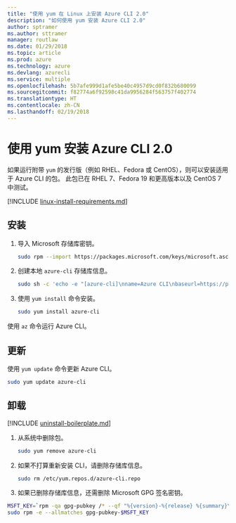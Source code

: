 ```yaml
---
title: "使用 yum 在 Linux 上安装 Azure CLI 2.0"
description: "如何使用 yum 安装 Azure CLI 2.0"
author: sptramer
ms.author: sttramer
manager: routlaw
ms.date: 01/29/2018
ms.topic: article
ms.prod: azure
ms.technology: azure
ms.devlang: azurecli
ms.service: multiple
ms.openlocfilehash: 5b7afe999d1afe5be40c4957d9cd0f832b680099
ms.sourcegitcommit: f82774a6f92598c41da9956284f563757f402774
ms.translationtype: HT
ms.contentlocale: zh-CN
ms.lasthandoff: 02/19/2018
---
```

# <a name="install-azure-cli-20-with-yum"></a>使用 yum 安装 Azure CLI 2.0

如果运行附带 `yum` 的发行版（例如 RHEL、Fedora 或 CentOS），则可以安装适用于 Azure CLI 的包。 此包已在 RHEL 7、Fedora 19 和更高版本以及 CentOS 7 中测试。

[!INCLUDE [linux-install-requirements.md](includes/linux-install-requirements.md)]

## <a name="install"></a>安装

1. 导入 Microsoft 存储库密钥。

   ```bash
   sudo rpm --import https://packages.microsoft.com/keys/microsoft.asc
   ```

2. 创建本地 `azure-cli` 存储库信息。

   ```bash
   sudo sh -c 'echo -e "[azure-cli]\nname=Azure CLI\nbaseurl=https://packages.microsoft.com/yumrepos/azure-cli\nenabled=1\ngpgcheck=1\ngpgkey=https://packages.microsoft.com/keys/microsoft.asc" > /etc/yum.repos.d/azure-cli.repo'
   ```

3. 使用 `yum install` 命令安装。 

   ```bash
   sudo yum install azure-cli
   ```

使用 `az` 命令运行 Azure CLI。

## <a name="update"></a>更新

使用 `yum update` 命令更新 Azure CLI。

```bash
sudo yum update azure-cli
```

## <a name="uninstall"></a>卸载

[!INCLUDE [uninstall-boilerplate.md](includes/uninstall-boilerplate.md)]

1. 从系统中删除包。

   ```bash
   sudo yum remove azure-cli
   ```

2. 如果不打算重新安装 CLI，请删除存储库信息。

   ```bash
   sudo rm /etc/yum.repos.d/azure-cli.repo
   ```

3. 如果已删除存储库信息，还需删除 Microsoft GPG 签名密钥。

  ```bash
  MSFT_KEY=`rpm -qa gpg-pubkey /* --qf "%{version}-%{release} %{summary}\n" | grep Microsoft | awk '{print $1}'`
  sudo rpm -e --allmatches gpg-pubkey-$MSFT_KEY
  ```
